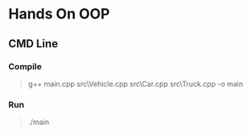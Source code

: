 # Hands On OOP
## CMD Line
### Compile
> g++ main.cpp src\Vehicle.cpp src\Car.cpp src\Truck.cpp -o main
### Run
> ./main